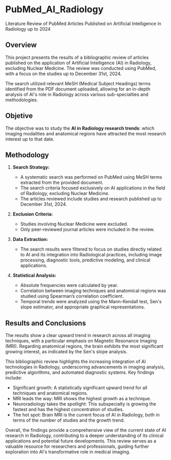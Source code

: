 # PubMed_AI_Radiology
Literature Review of PubMed Articles Published on Artificial Intelligence in Radiology up to 2024

## Overview

This project presents the results of a bibliographic review of articles published on the application of Artificial Intelligence (AI) in Radiology, excluding Nuclear Medicine. The review was conducted using PubMed, with a focus on the studies up to December 31st, 2024.

The search utilized relevant MeSH (Medical Subject Headings) terms identified from the PDF document uploaded, allowing for an in-depth analysis of AI's role in Radiology across various sub-specialties and methodologies.

## Objetive
The objective was to study the **AI in Radiology research trends**: which imaging modalities and anatomical regions have attracted the most research interest up to that date.

## Methodology

1. **Search Strategy:**
   - A systematic search was performed on PubMed using MeSH terms extracted from the provided document.
   - The search criteria focused exclusively on AI applications in the field of Radiology, excluding Nuclear Medicine.
   - The articles reviewed include studies and research published up to December 31st, 2024.

2. **Exclusion Criteria:**
   - Studies involving Nuclear Medicine were excluded.
   - Only peer-reviewed journal articles were included in the review.

3. **Data Extraction:**
   - The search results were filtered to focus on studies directly related to AI and its integration into Radiological practices, including image processing, diagnostic tools, predictive modeling, and clinical applications.

3. **Statistical Analysis:**
   - Absolute frequencies were calculated by year.
   - Correlation between imaging techniques and anatomical regions was studied using Spearman’s correlation coefficient.
   - Temporal trends were analyzed using the Mann-Kendall test, Sen's slope estimator, and appropriate graphical representations.

## Results and Conclusions
The results show a clear upward trend in research across all imaging techniques, with a particular emphasis on Magnetic Resonance Imaging (MRI). Regarding anatomical regions, the brain exhibits the most significant growing interest, as indicated by the Sen's slope analysis.

This bibliographic review highlights the increasing integration of AI technologies in Radiology, underscoring advancements in imaging analysis, predictive algorithms, and automated diagnostic systems. Key findings include:
   - Significant growth: A statistically significant upward trend for all techniques and anatomical regions.
   - MRI leads the way: MRI shows the highest growth as a technique.
   - Neuroradiology takes the spotlight: This subspecialty is growing the fastest and has the highest concentration of studies.
   - The hot spot: Brain MRI is the current focus of AI in Radiology, both in terms of the number of studies and the growth trend.

Overall, the findings provide a comprehensive view of the current state of AI research in Radiology, contributing to a deeper understanding of its clinical applications and potential future developments. This review serves as a valuable resource for researchers and professionals, guiding further exploration into AI's transformative role in medical imaging.
